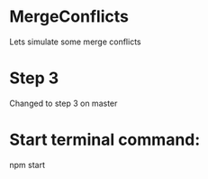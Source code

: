 # MergeConflicts
Lets simulate some merge conflicts

# Step 3
Changed to step 3 on master

# Start terminal command:
npm start